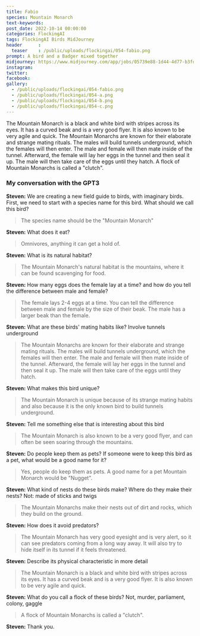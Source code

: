 ```yaml
---
title: Fabio
species: Mountain Monarch
text-keywords: 
post_date: 2022-10-14 00:00:00
categories: FlockingAI
tags: FlockingAI Birds MidJourney 
header      :
  teaser    : /public/uploads/flockingai/054-fabio.png
prompt: A bird and a Badger mixed together
midjourney: https://www.midjourney.com/app/jobs/05739e88-1d44-4d77-b3fd-9ffc9188aa5f
instagram: 
twitter: 
facebook: 
gallery: 
  - /public/uploads/flockingai/054-fabio.png
  - /public/uploads/flockingai/054-a.png
  - /public/uploads/flockingai/054-b.png
  - /public/uploads/flockingai/054-c.png
---
```


The Mountain Monarch is a black and white bird with stripes across its eyes. It has a curved beak and is a very good flyer. It is also known to be very agile and quick. The Mountain Monarchs are known for their elaborate and strange mating rituals. The males will build tunnels underground, which the females will then enter. The male and female will then mate inside of the tunnel. Afterward, the female will lay her eggs in the tunnel and then seal it up. The male will then take care of the eggs until they hatch. A flock of Mountain Monarchs is called a "clutch".

### My conversation with the GPT3

**Steven:** We are creating a new field guide to birds, with imaginary birds. First, we need to start with a species name for this bird. What should we call this bird?

> The species name should be the "Mountain Monarch"

**Steven:** What does it eat?

> Omnivores, anything it can get a hold of.

**Steven:** What is its natural habitat?

> The Mountain Monarch's natural habitat is the mountains, where it can be found scavenging for food.

**Steven:** How many eggs does the female lay at a time? and how do you tell the difference between male and female?

> The female lays 2-4 eggs at a time. You can tell the difference between male and female by the size of their beak. The male has a larger beak than the female.

**Steven:** What are these birds' mating habits like? Involve tunnels underground

> The Mountain Monarchs are known for their elaborate and strange mating rituals. The males will build tunnels underground, which the females will then enter. The male and female will then mate inside of the tunnel. Afterward, the female will lay her eggs in the tunnel and then seal it up. The male will then take care of the eggs until they hatch.

**Steven:** What makes this bird unique?

> The Mountain Monarch is unique because of its strange mating habits and also because it is the only known bird to build tunnels underground.

**Steven:** Tell me something else that is interesting about this bird

> The Mountain Monarch is also known to be a very good flyer, and can often be seen soaring through the mountains.

**Steven:** Do people keep them as pets? If someone were to keep this bird as a pet, what would be a good name for it?

> Yes, people do keep them as pets. A good name for a pet Mountain Monarch would be "Nugget".

**Steven:** What kind of nests do these birds make? Where do they make their nests? Not: made of sticks and twigs

> The Mountain Monarchs make their nests out of dirt and rocks, which they build on the ground.

**Steven:** How does it avoid predators?

> The Mountain Monarch has very good eyesight and is very alert, so it can see predators coming from a long way away. It will also try to hide itself in its tunnel if it feels threatened.

**Steven:** Describe its physical characteristic in more detail

> The Mountain Monarch is a black and white bird with stripes across its eyes. It has a curved beak and is a very good flyer. It is also known to be very agile and quick.

**Steven:** What do you call a flock of these birds? Not, murder, parliament, colony, gaggle

> A flock of Mountain Monarchs is called a "clutch".

**Steven:** Thank you.
